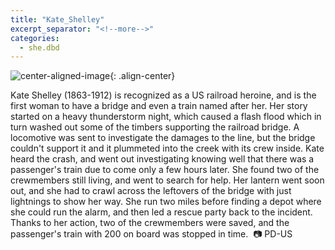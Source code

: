 ```yaml
---
title: "Kate_Shelley"
excerpt_separator: "<!--more-->"
categories:
  - she.dbd
---
```



![center-aligned-image](https://cdn.pixabay.com/photo/2020/10/26/16/56/man-5687861_1280.png){: .align-center}


Kate Shelley (1863-1912) is recognized as a US railroad heroine, and is the first woman to have a bridge and even a train named after her. Her story started on a heavy thunderstorm night, which caused a flash flood which in turn washed out some of the timbers supporting the railroad bridge. A locomotive was sent to investigate the damages to the line, but the bridge couldn't support it and it plummeted into the creek with its crew inside. Kate heard the crash, and went out investigating knowing well that there was a passenger's train due to come only a few hours later. She found two of the crewmembers still living, and went to search for help. Her lantern went soon out, and she had to crawl across the leftovers of the bridge with just lightnings to show her way. She run two miles before finding a depot where she could run the alarm, and then led a rescue party back to the incident. Thanks to her action, two of the crewmembers were saved, and the passenger's train with 200 on board was stopped in time.⁠
⁠
📷 PD-US⁠
